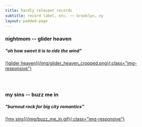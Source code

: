 ```yaml
---
title: hardly relevant records 
subtitle: record label, etc. ~~ brooklyn, ny
layout: padded-page
---
```

### nightmom -- glider heaven 
##### "oh how sweet it is to ride the wind"
<a href="https://nightmom.bandcamp.com/album/glider-heaven">
![glider heaven](/img/glider_heaven_cropped.png){:class="img-responsive"}
</a>


### <br>
### my sins -- buzz me in 
##### "burnout rock for big city romantics"
<a href="https://mysins.bandcamp.com">
![my sins](/img/buzz_me_in.gif){:class="img-responsive"}
</a>
